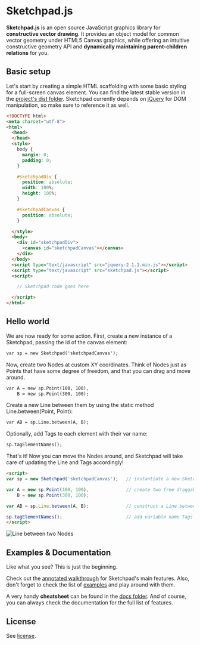 Sketchpad.js
============

**Sketchpad.js** is an open source JavaScript graphics library for **constructive vector drawing**. It provides an object model for common vector geometry under HTML5 Canvas graphics, while offering an intuitive constructive geometry API and **dynamically maintaining parent-children relations** for you.

Basic setup
-----------

Let's start by creating a simple HTML scaffolding with some basic styling for a full-screen canvas element. You can find the latest stable version in the [project's dist folder](https://github.com/garciadelcastillo/sketchpad.js/tree/master/dist). Sketchpad currently depends on [jQuery](http://jquery.com/) for DOM manipulation, so make sure to reference it as well.

```html
<!DOCTYPE html>
<meta charset="utf-8">
<html>
  <head>
  </head>
  <style>
    body {
      margin: 0;
      padding: 0;
    }

    #sketchpadDiv {
      position: absolute; 
      width: 100%; 
      height: 100%;
    }

    #sketchpadCanvas {
      position: absolute;
    }

  </style>
  <body>
    <div id="sketchpadDiv">
      <canvas id="sketchpadCanvas"></canvas>       
    </div>
  </body>
  <script type="text/javascript" src="jquery-2.1.1.min.js"></script>
  <script type="text/javascript" src="sketchpad.js"></script>
  <script>

    // Sketchpad code goes here

  </script>
</html>
```

Hello world
-----------

We are now ready for some action. First, create a new instance of a Sketchpad, passing the id of the canvas element:

```html
var sp = new Sketchpad('sketchpadCanvas');
```

Now, create two Nodes at custom XY coordinates. Think of Nodes just as Points that have some degree of freedom, and that you can drag and move around.

```html
var A = new sp.Point(100, 100),
    B = new sp.Point(300, 100);
```

Create a new Line between them by using the static method Line.between(Point, Point):

```html
var AB = sp.Line.between(A, B);
```

Optionally, add Tags to each element with their var name:

```html
sp.tagElementNames();
```

That's it! Now you can move the Nodes around, and Sketchpad will take care of updating the Line and Tags accordingly!

```html
<script>
var sp = new Sketchpad('sketchpadCanvas');   // instantiate a new Sketchpad on the canvas

var A = new sp.Point(100, 100),              // create two free draggable Nodes
    B = new sp.Point(300, 100);

var AB = sp.Line.between(A, B);              // construct a Line between the Nodes

sp.tagElementNames();                        // add variable name Tags to all elements
</script>
```
![Line between two Nodes](http://www.garciadelcastillo.es/sketchpad/linenodes.gif "Line between two Nodes")


Examples & Documentation
------------------------

Like what you see? This is just the beginning.

Check out the [annotated walkthrough](https://github.com/garciadelcastillo/sketchpad.js/wiki/Walkthrough) for Sketchpad's main features. Also, don't forget to check the list of [examples](https://github.com/garciadelcastillo/sketchpad.js/wiki/Examples) and play around with them.

A very handy **cheatsheet** can be found in the [docs folder](https://github.com/garciadelcastillo/sketchpad.js/tree/master/docs). And of course, you can always check the documentation for the full list of features.

License
-------
See [license](https://github.com/garciadelcastillo/sketchpad.js/tree/master/LICENSE.md).